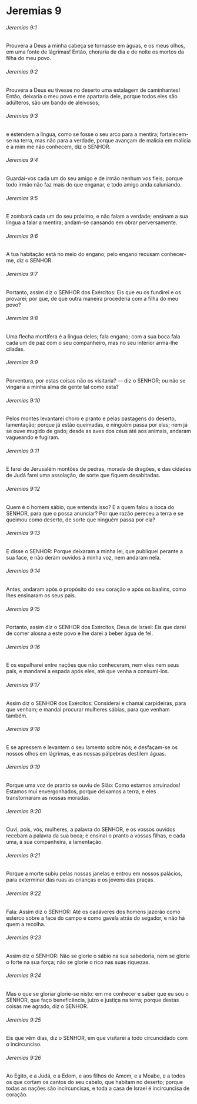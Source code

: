 # Jeremias 9

###### Jeremias 9:1

Prouvera a Deus a minha cabeça se tornasse em águas, e os meus olhos, em uma fonte de lágrimas! Então, choraria de dia e de noite os mortos da filha do meu povo.

###### Jeremias 9:2

Prouvera a Deus eu tivesse no deserto uma estalagem de caminhantes! Então, deixaria o meu povo e me apartaria dele, porque todos eles são adúlteros, são um bando de aleivosos;

###### Jeremias 9:3

e estendem a língua, como se fosse o seu arco para a mentira; fortalecem-se na terra, mas não para a verdade, porque avançam de malícia em malícia e a mim me não conhecem, diz o SENHOR.

###### Jeremias 9:4

Guardai-vos cada um do seu amigo e de irmão nenhum vos fieis; porque todo irmão não faz mais do que enganar, e todo amigo anda caluniando.

###### Jeremias 9:5

E zombará cada um do seu próximo, e não falam a verdade; ensinam a sua língua a falar a mentira; andam-se cansando em obrar perversamente.

###### Jeremias 9:6

A tua habitação está no meio do engano; pelo engano recusam conhecer-me, diz o SENHOR.

###### Jeremias 9:7

Portanto, assim diz o SENHOR dos Exércitos: Eis que eu os fundirei e os provarei; por que, de que outra maneira procederia com a filha do meu povo?

###### Jeremias 9:8

Uma flecha mortífera é a língua deles; fala engano; com a sua boca fala cada um de paz com o seu companheiro, mas no seu interior arma-lhe ciladas.

###### Jeremias 9:9

Porventura, por estas coisas não os visitaria? — diz o SENHOR; ou não se vingaria a minha alma de gente tal como esta?

###### Jeremias 9:10

Pelos montes levantarei choro e pranto e pelas pastagens do deserto, lamentação; porque já estão queimadas, e ninguém passa por elas; nem já se ouve mugido de gado; desde as aves dos céus até aos animais, andaram vagueando e fugiram.

###### Jeremias 9:11

E farei de Jerusalém montões de pedras, morada de dragões, e das cidades de Judá farei uma assolação, de sorte que fiquem desabitadas.

###### Jeremias 9:12

Quem é o homem sábio, que entenda isso? E a quem falou a boca do SENHOR, para que o possa anunciar? Por que razão pereceu a terra e se queimou como deserto, de sorte que ninguém passa por ela?

###### Jeremias 9:13

E disse o SENHOR: Porque deixaram a minha lei, que publiquei perante a sua face, e não deram ouvidos à minha voz, nem andaram nela.

###### Jeremias 9:14

Antes, andaram após o propósito do seu coração e após os baalins, como lhes ensinaram os seus pais.

###### Jeremias 9:15

Portanto, assim diz o SENHOR dos Exércitos, Deus de Israel: Eis que darei de comer alosna a este povo e lhe darei a beber água de fel.

###### Jeremias 9:16

E os espalharei entre nações que não conheceram, nem eles nem seus pais, e mandarei a espada após eles, até que venha a consumi-los.

###### Jeremias 9:17

Assim diz o SENHOR dos Exércitos: Considerai e chamai carpideiras, para que venham; e mandai procurar mulheres sábias, para que venham também.

###### Jeremias 9:18

E se apressem e levantem o seu lamento sobre nós; e desfaçam-se os nossos olhos em lágrimas, e as nossas pálpebras destilem águas.

###### Jeremias 9:19

Porque uma voz de pranto se ouviu de Sião: Como estamos arruinados! Estamos mui envergonhados, porque deixamos a terra, e eles transtornaram as nossas moradas.

###### Jeremias 9:20

Ouvi, pois, vós, mulheres, a palavra do SENHOR, e os vossos ouvidos recebam a palavra da sua boca; e ensinai o pranto a vossas filhas, e cada uma, à sua companheira, a lamentação.

###### Jeremias 9:21

Porque a morte subiu pelas nossas janelas e entrou em nossos palácios, para exterminar das ruas as crianças e os jovens das praças.

###### Jeremias 9:22

Fala: Assim diz o SENHOR: Até os cadáveres dos homens jazerão como esterco sobre a face do campo e como gavela atrás do segador, e não há quem a recolha.

###### Jeremias 9:23

Assim diz o SENHOR: Não se glorie o sábio na sua sabedoria, nem se glorie o forte na sua força; não se glorie o rico nas suas riquezas.

###### Jeremias 9:24

Mas o que se gloriar glorie-se nisto: em me conhecer e saber que eu sou o SENHOR, que faço beneficência, juízo e justiça na terra; porque destas coisas me agrado, diz o SENHOR.

###### Jeremias 9:25

Eis que vêm dias, diz o SENHOR, em que visitarei a todo circuncidado com o incircunciso.

###### Jeremias 9:26

Ao Egito, e a Judá, e a Edom, e aos filhos de Amom, e a Moabe, e a todos os que cortam os cantos do seu cabelo, que habitam no deserto; porque todas as nações são incircuncisas, e toda a casa de Israel é incircuncisa de coração.

